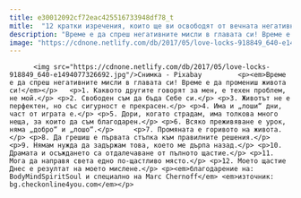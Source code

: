 ```yaml
---
title: e30012092cf72eac425516733948df78_t
mitle:  "12 кратки изречения, които ще ви освободят от вечната негативност"
description: "Време е да спреш негативните мисли в главата си! Време е да промениш живота си! 1. Каквото другите говорят за мен, е техен проблем, не мой. 2. Свободен съм да бъда Себе си. 3. Животът не е перфектен, но със сигурност е прекрасен. 4. Има и „лоши“ дни, част от играта е. 5. Дори, когато страдам, …"
image: "https://cdnone.netlify.com/db/2017/05/love-locks-918849_640-e1494077326692.jpg"
---
```


          <img src="https://cdnone.netlify.com/db/2017/05/love-locks-918849_640-e1494077326692.jpg"/>Снимка - Pixabay         <p><em>Време е да спреш негативните мисли в главата си! Време е да промениш живота си!</em></p>   <p>1. Каквото другите говорят за мен, е техен проблем, не мой.</p> <p>2. Свободен съм да бъда Себе си.</p> <p>3. Животът не е перфектен, но със сигурност е прекрасен.</p> <p>4. Има и „лоши“ дни, част от играта е.</p> <p>5. Дори, когато страдам, има толкова много неща, за които да съм благодарен.</p> <p>6. Всяко преживяване е урок, няма „добро“ и „лошо“.</p>     <p>7. Промяната е горивото на живота.</p> <p>8. Да грешиш е първата стъпка към правилните решения.</p> <p>9. Нямам нужда да задържам това, което ме дърпа назад.</p> <p>10. Драмата и осъждането са отдалечаване от пълното щастие.</p> <p>11. Мога да направя света едно по-щастливо място.</p> <p>12. Моето щастие Днес е резултат на моето мислене.</p> <p><em>благодарение на: BodyMindSpiritSoul и специално на Marc Chernoff</em> <em>източник: bg.checkonline4you.com</em></p>         
